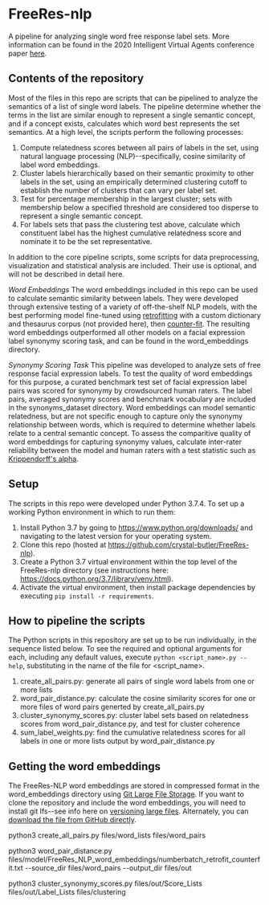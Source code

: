 # FreeRes-nlp
A pipeline for analyzing single word free response label sets. More information can be found in the 2020 Intelligent Virtual Agents conference paper [here](https://www.crystal-butler.com/?p=1533).

## Contents of the repository
Most of the files in this repo are scripts that can be pipelined to analyze the semantics of a list of single word labels. The pipeline determine whether the terms in the
list are similar enough to represent a single semantic concept, and if a concept exists, calculates which word best represents the set semantics. 
At a high level, the scripts perform the following processes:
1. Compute relatedness scores between all pairs of labels in the set, using natural language processing (NLP)--specifically, cosine similarity of label word embeddings.
2. Cluster labels hierarchically based on their semantic proximity to other labels in the set, using an empirically determined clustering cutoff
to establish the number of clusters that can vary per label set.
3. Test for percentage membership in the largest cluster; sets with membership below a specified threshold are considered too disperse to represent
a single semantic concept.
4. For labels sets that pass the clustering test above, calculate which constituent label has the highest cumulative relatedness score and 
nominate it to be the set representative.

In addition to the core pipeline scripts, some scripts for data preprocessing, visualization and statistical analysis are included. Their use is optional, and will not be
described in detail here.

*Word Embeddings*
The word embeddings included in this repo can be used to calculate semantic similarity between labels. They were developed through extensive testing of a variety of 
off-the-shelf NLP models, with the best performing model fine-tuned using [retrofitting](https://www.cs.cmu.edu/~hovy/papers/15HLT-retrofitting-word-vectors.pdf) with a custom dictionary and thesaurus corpus (not provided here), then [counter-fit](https://www.aclweb.org/anthology/N16-1018.pdf). The resulting word embeddings outperformed all other models on a facial expression
label synonymy scoring task, and can be found in the word_embeddings directory.

*Synonymy Scoring Task*
This pipeline was developed to analyze sets of free response facial expression labels. To test the quality of word embeddings for this purpose, a curated benchmark 
test set of facial expression label pairs was scored for synonymy by crowdsourced human raters. The label pairs, averaged synonymy scores and benchmark vocabulary are included
in the synonyms_dataset directory. Word embeddings can model semantic relatedness, but are not specific enough to capture only the synonymy relationship between words, which
is required to determine whether labels relate to a central semantic concept. To assess the comparitive quality of word embeddings for capturing synonymy values, calculate
inter-rater reliability between the model and human raters with a test statistic such as 
[Krippendorff's alpha](https://repository.upenn.edu/cgi/viewcontent.cgi?article=1043&context=asc_papers#:~:text=Krippendorff's%20alpha%20(%CE%B1)%20is%20a,assign%20computable%20values%20to%20them.).

## Setup
The scripts in this repo were developed under Python 3.7.4. To set up a working Python environment in which to run them:
1. Install Python 3.7 by going to https://www.python.org/downloads/ and navigating to the latest version for your operating system.
2. Clone this repo (hosted at https://github.com/crystal-butler/FreeRes-nlp).
3. Create a Python 3.7 virtual environment within the top level of the FreeRes-nlp directory (see instructions here: https://docs.python.org/3.7/library/venv.html).
4. Activate the virtual environment, then install package dependencies by executing `pip install -r requirements`.

## How to pipeline the scripts
The Python scripts in this repository are set up to be run individually, in the sequence listed below. To see the required and optional arguments for each, 
including any default values, execute `python <script_name>.py --help`, substituting in the name of the file for <script_name>.
1. create_all_pairs.py: generate all pairs of single word labels from one or more lists
2. word_pair_distance.py: calculate the cosine similarity scores for one or more files of word pairs generted by create_all_pairs.py
3. cluster_synonymy_scores.py: cluster label sets based on relatedness scores from word_pair_distance.py, and test for cluster coherence
4. sum_label_weights.py: find the cumulative relatedness scores for all labels in one or more lists output by word_pair_distance.py

## Getting the word embeddings
The FreeRes-NLP word embeddings are stored in compressed format in the word_embeddings directory using [Git Large File Storage](https://git-lfs.github.com/). If you want to clone the repository and include the word embeddings, you will need to install git lfs--see info here on [versioning large files](https://docs.github.com/en/free-pro-team@latest/github/managing-large-files/versioning-large-files). Alternately, you can [download the file from GitHub directly](https://github.com/crystal-butler/FreeRes-nlp/raw/master/word_embeddings/FreeRes-NLP_word_embeddings.zip).

python3 create_all_pairs.py files/word_lists files/word_pairs

python3 word_pair_distance.py files/model/FreeRes_NLP_word_embeddings/numberbatch_retrofit_counterfit.txt --source_dir files/word_pairs --output_dir files/out

python3 cluster_synonymy_scores.py files/out/Score_Lists files/out/Label_Lists files/clustering